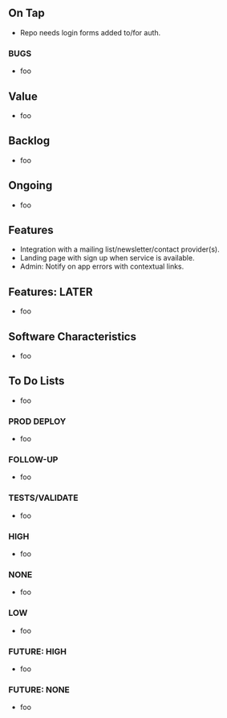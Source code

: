 
## On Tap

* Repo needs login forms added to/for auth.

### BUGS

* foo

## Value

* foo

## Backlog

* foo

## Ongoing

* foo

## Features

* Integration with a mailing list/newsletter/contact provider(s).
* Landing page with sign up when service is available.
* Admin: Notify on app errors with contextual links.

## Features: LATER

* foo

## Software Characteristics

* foo

## To Do Lists

* foo

### PROD DEPLOY

* foo

### FOLLOW-UP

* foo

### TESTS/VALIDATE

* foo

### HIGH

* foo

### NONE

* foo

### LOW

* foo

### FUTURE: HIGH

* foo

### FUTURE: NONE

* foo


